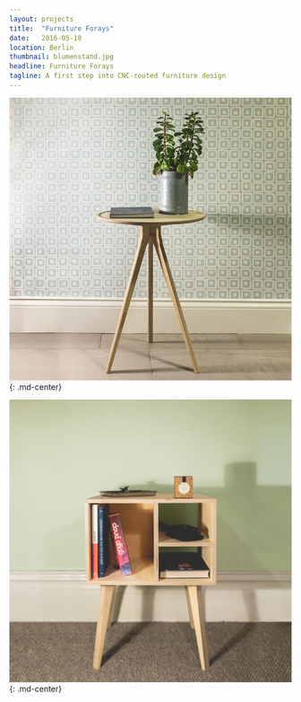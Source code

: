 ```yaml
---
layout: projects
title:  "Furniture Forays"
date:   2016-05-18
location: Berlin
thumbnail: blumenstand.jpg
headline: Furniture Forays
tagline: A first step into CNC-routed furniture design
---
```


![alt text](/assets/imgs/projects/blumenstand.jpg)
{: .md-center}

![alt text](/assets/imgs/projects/nachttisch.jpg)
{: .md-center}
